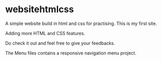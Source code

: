 # websitehtmlcss

A simple website build in html and css for practising.
This is my first site.

Adding more HTML and CSS features.

Do check it out and feel free to give your feedbacks.

The Menu files contains a responsive navigation menu project.
